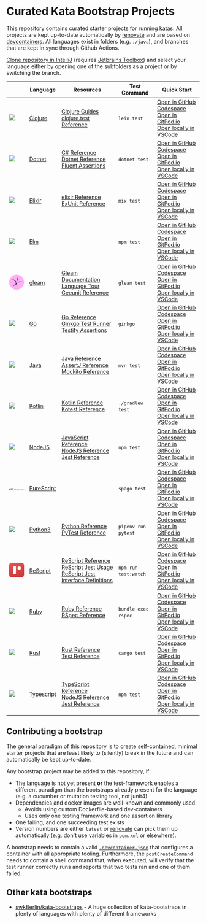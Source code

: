 # Curated Kata Bootstrap Projects

This repository contains curated starter projects for running katas. All projects are kept up-to-date automatically by [renovate](https://github.com/renovatebot/) and are based on [devcontainers](https://code.visualstudio.com/docs/remote/containers). All languages exist in folders (e.g. `./java`), and branches that are kept in sync through Github Actions.

[Clone repository in IntelliJ](https://rradczewski.github.io/kata-bootstraps/redirect.html?url=jetbrains%3A%2F%2Fidea%2Fcheckout%2Fgit%3Fidea.required.plugins.id%3DGit4Idea%26checkout.repo%3Dhttps%253A%252F%252Fgitlab.com%252Fwith-humans%252Fdevops-workshop%252Finfrastructure.git%26checkout.repo%3Dhttps%253A%252F%252Fgithub.com%252Frradczewski%252Fkata-bootstraps.git) (requires [Jetbrains Toolbox](https://www.jetbrains.com/lp/toolbox/)) and select your language either by opening one of the subfolders as a project or by switching the branch.

|   | Language  | Resources | Test Command | Quick Start |
|---|---|---|---|---|
| <a alt="Clojure" href="./clojure"><img width="100px" src="https://cdn.jsdelivr.net/gh/devicons/devicon/icons/clojure/clojure-original.svg" /></a> | [Clojure](./clojure) | [Clojure Guides](https://clojure.org/guides/getting_started)<br/>[clojure.test Reference](https://clojure.github.io/clojure/clojure.test-api.html) | `lein test` | [Open in GitHub Codespace](https://github.com/codespaces/new?hide_repo_select=true&repo=rradczewski%2Fkata-bootstraps&ref=clojure)<br/>[Open in GitPod.io](https://gitpod.io/#https://github.com/rradczewski/kata-bootstraps/tree/clojure)<br/>[Open locally in VSCode](https://rradczewski.github.io/kata-bootstraps/redirect.html?url=vscode%3A%2F%2Fvscode.git%2Fclone%3Furl%3Dhttps%253A%252F%252Fgithub.com%252Frradczewski%252Fkata-bootstraps.git%26ref%3Dclojure)
| <a alt="Dotnet" href="./dotnet"><img width="100px" src="https://cdn.jsdelivr.net/gh/devicons/devicon/icons/dotnetcore/dotnetcore-original.svg" /></a> | [Dotnet](./dotnet) | [C# Reference](https://learn.microsoft.com/en-us/dotnet/csharp/language-reference/)<br/>[Dotnet Reference](https://learn.microsoft.com/en-us/dotnet/api/)<br/>[Fluent Assertions](https://fluentassertions.com/introduction) | `dotnet test` | [Open in GitHub Codespace](https://github.com/codespaces/new?hide_repo_select=true&repo=rradczewski%2Fkata-bootstraps&ref=dotnet)<br/>[Open in GitPod.io](https://gitpod.io/#https://github.com/rradczewski/kata-bootstraps/tree/dotnet)<br/>[Open locally in VSCode](https://rradczewski.github.io/kata-bootstraps/redirect.html?url=vscode%3A%2F%2Fvscode.git%2Fclone%3Furl%3Dhttps%253A%252F%252Fgithub.com%252Frradczewski%252Fkata-bootstraps.git%26ref%3Ddotnet)
| <a alt="Elixir" href="./elixir"><img width="100px" src="https://cdn.jsdelivr.net/gh/devicons/devicon/icons/elixir/elixir-original.svg" /></a> | [Elixir](./elixir) | [elixir Reference](https://elixir-lang.org/docs.html)<br/>[ExUnit Reference](https://hexdocs.pm/ex_unit/ExUnit.html) | `mix test` | [Open in GitHub Codespace](https://github.com/codespaces/new?hide_repo_select=true&repo=rradczewski%2Fkata-bootstraps&ref=elixir)<br/>[Open in GitPod.io](https://gitpod.io/#https://github.com/rradczewski/kata-bootstraps/tree/elixir)<br/>[Open locally in VSCode](https://rradczewski.github.io/kata-bootstraps/redirect.html?url=vscode%3A%2F%2Fvscode.git%2Fclone%3Furl%3Dhttps%253A%252F%252Fgithub.com%252Frradczewski%252Fkata-bootstraps.git%26ref%3Delixir)
| <a alt="Elm" href="./elm"><img width="100px" src="https://cdn.jsdelivr.net/gh/devicons/devicon/icons/elm/elm-original.svg" /></a> | [Elm](./elm) |  | `npm test` | [Open in GitHub Codespace](https://github.com/codespaces/new?hide_repo_select=true&repo=rradczewski%2Fkata-bootstraps&ref=elm)<br/>[Open in GitPod.io](https://gitpod.io/#https://github.com/rradczewski/kata-bootstraps/tree/elm)<br/>[Open locally in VSCode](https://rradczewski.github.io/kata-bootstraps/redirect.html?url=vscode%3A%2F%2Fvscode.git%2Fclone%3Furl%3Dhttps%253A%252F%252Fgithub.com%252Frradczewski%252Fkata-bootstraps.git%26ref%3Delm)
| <a alt="gleam" href="./gleam"><img width="100px" src="gleam/logo.svg" /></a> | [gleam](./gleam) | [Gleam Documentation](https://gleam.run/documentation/)<br/>[Language Tour](https://gleam.run/book/tour/)<br/>[Geeunit Reference](https://hexdocs.pm/gleeunit/gleeunit/should.html) | `gleam test` | [Open in GitHub Codespace](https://github.com/codespaces/new?hide_repo_select=true&repo=rradczewski%2Fkata-bootstraps&ref=gleam)<br/>[Open in GitPod.io](https://gitpod.io/#https://github.com/rradczewski/kata-bootstraps/tree/gleam)<br/>[Open locally in VSCode](https://rradczewski.github.io/kata-bootstraps/redirect.html?url=vscode%3A%2F%2Fvscode.git%2Fclone%3Furl%3Dhttps%253A%252F%252Fgithub.com%252Frradczewski%252Fkata-bootstraps.git%26ref%3Dgleam)
| <a alt="Go" href="./golang"><img width="100px" src="https://cdn.jsdelivr.net/gh/devicons/devicon/icons/go/go-original-wordmark.svg" /></a> | [Go](./golang) | [Go Reference](https://go.dev/doc/)<br/>[Ginkgo Test Runner](https://onsi.github.io/ginkgo/)<br/>[Testify Assertions](https://github.com/stretchr/testify/) | `ginkgo` | [Open in GitHub Codespace](https://github.com/codespaces/new?hide_repo_select=true&repo=rradczewski%2Fkata-bootstraps&ref=golang)<br/>[Open in GitPod.io](https://gitpod.io/#https://github.com/rradczewski/kata-bootstraps/tree/golang)<br/>[Open locally in VSCode](https://rradczewski.github.io/kata-bootstraps/redirect.html?url=vscode%3A%2F%2Fvscode.git%2Fclone%3Furl%3Dhttps%253A%252F%252Fgithub.com%252Frradczewski%252Fkata-bootstraps.git%26ref%3Dgolang)
| <a alt="Java" href="./java"><img width="100px" src="https://cdn.jsdelivr.net/gh/devicons/devicon/icons/java/java-original.svg" /></a> | [Java](./java) | [Java Reference](https://www.oracle.com/pls/topic/lookup?ctx=en/java/javase&id=javaselatest)<br/>[AssertJ Reference](https://assertj.github.io/doc/)<br/>[Mockito Reference](https://javadoc.io/doc/org.mockito/mockito-core/latest/org/mockito/Mockito.html) | `mvn test` | [Open in GitHub Codespace](https://github.com/codespaces/new?hide_repo_select=true&repo=rradczewski%2Fkata-bootstraps&ref=java)<br/>[Open in GitPod.io](https://gitpod.io/#https://github.com/rradczewski/kata-bootstraps/tree/java)<br/>[Open locally in VSCode](https://rradczewski.github.io/kata-bootstraps/redirect.html?url=vscode%3A%2F%2Fvscode.git%2Fclone%3Furl%3Dhttps%253A%252F%252Fgithub.com%252Frradczewski%252Fkata-bootstraps.git%26ref%3Djava)
| <a alt="Kotlin" href="./kotlin"><img width="100px" src="https://cdn.jsdelivr.net/gh/devicons/devicon/icons/kotlin/kotlin-original.svg" /></a> | [Kotlin](./kotlin) | [Kotlin Reference](https://kotlinlang.org/docs/home.html)<br/>[Kotest Reference](https://kotest.io/docs/quickstart) | `./gradlew test` | [Open in GitHub Codespace](https://github.com/codespaces/new?hide_repo_select=true&repo=rradczewski%2Fkata-bootstraps&ref=kotlin)<br/>[Open in GitPod.io](https://gitpod.io/#https://github.com/rradczewski/kata-bootstraps/tree/kotlin)<br/>[Open locally in VSCode](https://rradczewski.github.io/kata-bootstraps/redirect.html?url=vscode%3A%2F%2Fvscode.git%2Fclone%3Furl%3Dhttps%253A%252F%252Fgithub.com%252Frradczewski%252Fkata-bootstraps.git%26ref%3Dkotlin)
| <a alt="NodeJS" href="./nodejs"><img width="100px" src="https://cdn.jsdelivr.net/gh/devicons/devicon/icons/nodejs/nodejs-original.svg" /></a> | [NodeJS](./nodejs) | [JavaScript Reference](https://developer.mozilla.org/en-US/docs/Web/JavaScript/Reference)<br/>[NodeJS Reference](https://nodejs.org/api/)<br/>[Jest Reference](https://jestjs.io/docs/getting-started) | `npm test` | [Open in GitHub Codespace](https://github.com/codespaces/new?hide_repo_select=true&repo=rradczewski%2Fkata-bootstraps&ref=nodejs)<br/>[Open in GitPod.io](https://gitpod.io/#https://github.com/rradczewski/kata-bootstraps/tree/nodejs)<br/>[Open locally in VSCode](https://rradczewski.github.io/kata-bootstraps/redirect.html?url=vscode%3A%2F%2Fvscode.git%2Fclone%3Furl%3Dhttps%253A%252F%252Fgithub.com%252Frradczewski%252Fkata-bootstraps.git%26ref%3Dnodejs)
| <a alt="PureScript" href="./purescript"><img width="100px" src="https://raw.githubusercontent.com/purescript/purescript/master/logo.png" /></a> | [PureScript](./purescript) |  | `spago test` | [Open in GitHub Codespace](https://github.com/codespaces/new?hide_repo_select=true&repo=rradczewski%2Fkata-bootstraps&ref=purescript)<br/>[Open in GitPod.io](https://gitpod.io/#https://github.com/rradczewski/kata-bootstraps/tree/purescript)<br/>[Open locally in VSCode](https://rradczewski.github.io/kata-bootstraps/redirect.html?url=vscode%3A%2F%2Fvscode.git%2Fclone%3Furl%3Dhttps%253A%252F%252Fgithub.com%252Frradczewski%252Fkata-bootstraps.git%26ref%3Dpurescript)
| <a alt="Python3" href="./python"><img width="100px" src="https://cdn.jsdelivr.net/gh/devicons/devicon/icons/python/python-original.svg" /></a> | [Python3](./python) | [Python Reference](https://docs.python.org/3/)<br/>[PyTest Reference](https://docs.pytest.org/) | `pipenv run pytest` | [Open in GitHub Codespace](https://github.com/codespaces/new?hide_repo_select=true&repo=rradczewski%2Fkata-bootstraps&ref=python)<br/>[Open in GitPod.io](https://gitpod.io/#https://github.com/rradczewski/kata-bootstraps/tree/python)<br/>[Open locally in VSCode](https://rradczewski.github.io/kata-bootstraps/redirect.html?url=vscode%3A%2F%2Fvscode.git%2Fclone%3Furl%3Dhttps%253A%252F%252Fgithub.com%252Frradczewski%252Fkata-bootstraps.git%26ref%3Dpython)
| <a alt="ReScript" href="./rescript"><img width="100px" src="rescript/rescript-brandmark.svg" /></a> | [ReScript](./rescript) | [ReScript Reference](https://rescript-lang.org/docs/manual/latest/introduction)<br/>[ReScript Jest Usage](https://github.com/glennsl/rescript-jest#usage)<br/>[ReScript Jest Interface Definitions](https://github.com/glennsl/rescript-jest/blob/master/src/jest.resi) | `npm run test:watch` | [Open in GitHub Codespace](https://github.com/codespaces/new?hide_repo_select=true&repo=rradczewski%2Fkata-bootstraps&ref=rescript)<br/>[Open in GitPod.io](https://gitpod.io/#https://github.com/rradczewski/kata-bootstraps/tree/rescript)<br/>[Open locally in VSCode](https://rradczewski.github.io/kata-bootstraps/redirect.html?url=vscode%3A%2F%2Fvscode.git%2Fclone%3Furl%3Dhttps%253A%252F%252Fgithub.com%252Frradczewski%252Fkata-bootstraps.git%26ref%3Drescript)
| <a alt="Ruby" href="./ruby"><img width="100px" src="https://cdn.jsdelivr.net/gh/devicons/devicon/icons/ruby/ruby-original.svg" /></a> | [Ruby](./ruby) | [Ruby Reference](https://www.ruby-lang.org/en/documentation/)<br/>[RSpec Reference](https://rspec.info/) | `bundle exec rspec` | [Open in GitHub Codespace](https://github.com/codespaces/new?hide_repo_select=true&repo=rradczewski%2Fkata-bootstraps&ref=ruby)<br/>[Open in GitPod.io](https://gitpod.io/#https://github.com/rradczewski/kata-bootstraps/tree/ruby)<br/>[Open locally in VSCode](https://rradczewski.github.io/kata-bootstraps/redirect.html?url=vscode%3A%2F%2Fvscode.git%2Fclone%3Furl%3Dhttps%253A%252F%252Fgithub.com%252Frradczewski%252Fkata-bootstraps.git%26ref%3Druby)
| <a alt="Rust" href="./rust"><img width="100px" src="https://cdn.jsdelivr.net/gh/devicons/devicon/icons/rust/rust-plain.svg" /></a> | [Rust](./rust) | [Rust Reference](https://www.rust-lang.org/learn)<br/>[Test Reference](https://doc.rust-lang.org/test/index.html) | `cargo test` | [Open in GitHub Codespace](https://github.com/codespaces/new?hide_repo_select=true&repo=rradczewski%2Fkata-bootstraps&ref=rust)<br/>[Open in GitPod.io](https://gitpod.io/#https://github.com/rradczewski/kata-bootstraps/tree/rust)<br/>[Open locally in VSCode](https://rradczewski.github.io/kata-bootstraps/redirect.html?url=vscode%3A%2F%2Fvscode.git%2Fclone%3Furl%3Dhttps%253A%252F%252Fgithub.com%252Frradczewski%252Fkata-bootstraps.git%26ref%3Drust)
| <a alt="Typescript" href="./typescript"><img width="100px" src="https://cdn.jsdelivr.net/gh/devicons/devicon/icons/typescript/typescript-original.svg" /></a> | [Typescript](./typescript) | [TypeScript Reference](https://www.typescriptlang.org/docs/handbook/intro.html)<br/>[NodeJS Reference](https://nodejs.org/api/)<br/>[Jest Reference](https://jestjs.io/docs/getting-started) | `npm test` | [Open in GitHub Codespace](https://github.com/codespaces/new?hide_repo_select=true&repo=rradczewski%2Fkata-bootstraps&ref=typescript)<br/>[Open in GitPod.io](https://gitpod.io/#https://github.com/rradczewski/kata-bootstraps/tree/typescript)<br/>[Open locally in VSCode](https://rradczewski.github.io/kata-bootstraps/redirect.html?url=vscode%3A%2F%2Fvscode.git%2Fclone%3Furl%3Dhttps%253A%252F%252Fgithub.com%252Frradczewski%252Fkata-bootstraps.git%26ref%3Dtypescript)

## Contributing a bootstrap

The general paradigm of this repository is to create self-contained, minimal starter projects that are least likely to (silently) break in the future and can automatically be kept up-to-date.

Any bootstrap project may be added to this repository, if:

- The language is not yet present **or** the test-framework enables a different paradigm than the bootstraps already present for the language (e.g. a cucumber or mutation testing tool, not junit4)
- Dependencies and docker images are well-known and commonly used
    - Avoids using custom Dockerfile-based dev-containers
    - Uses only one testing framework and one assertion library
- One failing, and one succeeding test exists
- Version numbers are either `latest` or [renovate](https://github.com/renovatebot/) can pick them up automatically (e.g. don't use variables in `pom.xml` or elsewhere).

A bootstrap needs to contain a valid [`.devcontainer.json`](./java/.devcontainer/devcontainer.json) that configures a container with all appropriate tooling. Furthermore, the `postCreateCommand` needs to contain a shell command that, when executed, will verify that the test runner correctly runs and reports that two tests ran and one of them failed.

## Other kata bootstraps

- [swkBerlin/kata-bootstraps](https://github.com/swkberlin/kata-bootstraps) - A huge collection of kata-bootstraps in plenty of languages with plenty of different frameworks
